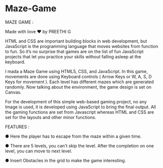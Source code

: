 # Maze-Game

MAZE GAME :

Made with love ❤️ by PREETHI G

HTML and CSS are important building blocks in web development, but JavaScript is the
programming language that moves websites from function to fun. So it’s no surprise
that games are on the list of fun JavaScript projects that let you practice your skills
without falling asleep at the keyboard.

I mada a Maze Game using HTML5, CSS, and JavaScript. In this game, movements are
done using Keyboard controls ( Arrow Keys or W, A, S, D Keys for movement ). Each
level has different mazes which are generated randomly. Now talking about the
environment, the game design is set on Canvas.

For the development of this simple web-based gaming project, no any Image is used, it
is developed using JavaScript to bring the final output. All the gaming functions are set
from Javascript whereas HTML and CSS are set for the layouts and other minor
functions.

FEATURES :

● Here the player has to escape from the maze within a given time.

● There are 5 levels, you can't skip the level. After the completion on one level, you can move to next level.

● Insert Obstacles in the grid to make the game interesting.
